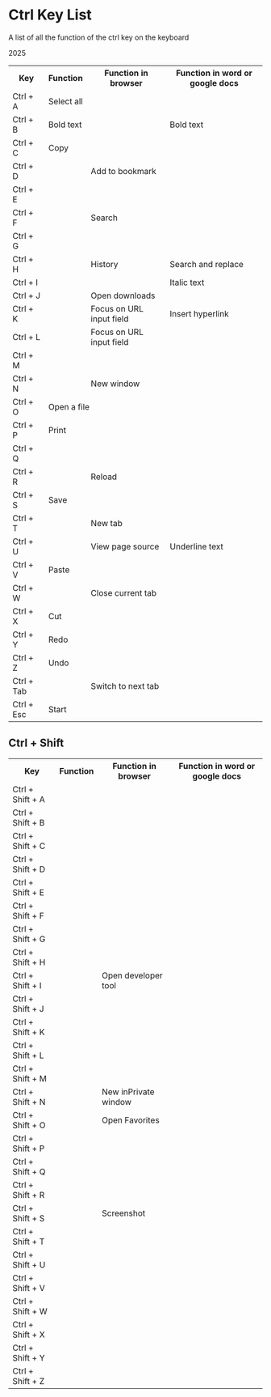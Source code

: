 <h1>Ctrl Key List</h1>
<p>A list of all the function of the ctrl key on the keyboard</p>
<p>2025</p>
<table>
    <tr>
        <th>Key</th>
        <th>Function</th>
        <th>Function in browser</th>
        <th>Function in word or google docs</th>
    </tr>
    <tr>
        <td> Ctrl + A </td>
        <td colspan="3">Select all</td>
    </tr>
    <tr>
        <td> Ctrl + B </td>
        <td>Bold text</td>
        <td></td>
        <td>Bold text</td>
    </tr>
    <tr>
        <td> Ctrl + C </td>
        <td colspan="3">Copy</td>
    </tr>
    <tr>
        <td> Ctrl + D </td>
        <td></td>
        <td>Add to bookmark</td>
        <td></td>
    </tr>
    <tr>
        <td> Ctrl + E </td>
        <td></td>
        <td></td>
        <td></td>
    </tr>
    <tr>
        <td> Ctrl + F </td>
        <td></td>
        <td>Search</td>
        <td></td>
    </tr>
    <tr>
        <td> Ctrl + G </td>
        <td></td>
        <td></td>
        <td></td>
    </tr>
    <tr>
        <td> Ctrl + H </td>
        <td></td>
        <td>History</td>
        <td>Search and replace</td>
    </tr>
    <tr>
        <td> Ctrl + I </td>
        <td></td>
        <td></td>
        <td>Italic text</td>
    </tr>
    <tr>
        <td> Ctrl + J </td>
        <td></td>
        <td>Open downloads</td>
        <td></td>
    </tr>
    <tr>
        <td> Ctrl + K </td>
        <td></td>
        <td>Focus on URL input field</td>
        <td>Insert hyperlink</td>
    </tr>
    <tr>
        <td> Ctrl + L </td>
        <td></td>
        <td>Focus on URL input field</td>
        <td></td>
    </tr>
    <tr>
        <td> Ctrl + M </td>
        <td></td>
        <td></td>
        <td></td>
    </tr>
    <tr>
        <td> Ctrl + N </td>
        <td></td>
        <td>New window</td>
        <td></td>
    </tr>
    <tr>
        <td> Ctrl + O </td>
        <td  colspan="3">Open a file</td>
    </tr>
    <tr>
        <td> Ctrl + P </td>
        <td colspan="3">Print</td>
    </tr>
    <tr>
        <td> Ctrl + Q </td>
        <td></td>
        <td></td>
        <td></td>
    </tr>
    <tr>
        <td> Ctrl + R </td>
        <td></td>
        <td>Reload</td>
        <td></td>
    </tr>
    <tr>
        <td> Ctrl + S </td>
        <td colspan="3">Save</td>
    </tr>
    <tr>
        <td> Ctrl + T </td>
        <td></td>
        <td>New tab</td>
        <td></td>
    </tr>
    <tr>
        <td> Ctrl + U </td>
        <td></td>
        <td>View page source</td>
        <td>Underline text</td>
    </tr>
    <tr>
        <td> Ctrl + V </td>
        <td colspan="3">Paste</td>
    </tr>
    <tr>
        <td> Ctrl + W </td>
        <td></td>
        <td>Close current tab</td>
        <td></td>
    </tr>
    <tr>
        <td> Ctrl + X </td>
        <td colspan="3">Cut</td>
    </tr>
    <tr>
        <td> Ctrl + Y </td>
        <td colspan="3">Redo</td>
    </tr>
    <tr>
        <td> Ctrl + Z </td>
        <td colspan="3">Undo</td>
    </tr>
     <tr>
        <td> Ctrl + Tab </td>
        <td></td>
        <td>Switch to next tab</td>
        <td></td>
    </tr>
    <tr>
        <td> Ctrl + Esc </td>
        <td colspan="3">Start</td>
    </tr>
</table>

<h2>Ctrl + Shift</h2>
<table>
     <tr>
        <th>Key</th>
        <th>Function</th>
        <th>Function in browser</th>
        <th>Function in word or google docs</th>
    </tr>
    <tr>
        <td> Ctrl + Shift + A </td>
        <td></td>
        <td></td>
        <td></td>
    </tr>
    <tr>
        <td> Ctrl + Shift + B </td>
        <td></td>
        <td></td>
        <td></td>
    </tr>
    <tr>
        <td> Ctrl + Shift + C </td>
        <td></td>
        <td></td>
        <td></td>
    </tr>
    <tr>
        <td> Ctrl + Shift + D </td>
        <td></td>
        <td></td>
        <td></td>
    </tr>
    <tr>
        <td> Ctrl + Shift + E </td>
        <td></td>
        <td></td>
        <td></td>
    </tr>
    <tr>
        <td> Ctrl + Shift + F </td>
        <td></td>
        <td></td>
        <td></td>
    </tr>
    <tr>
        <td> Ctrl + Shift + G </td>
        <td></td>
        <td></td>
        <td></td>
    </tr>
    <tr>
        <td> Ctrl + Shift + H </td>
        <td></td>
        <td></td>
        <td></td>
    </tr>
    <tr>
        <td> Ctrl + Shift + I </td>
        <td></td>
        <td>Open developer tool</td>
        <td></td>
    </tr>
    <tr>
        <td> Ctrl + Shift + J </td>
        <td></td>
        <td></td>
        <td></td>
    </tr>
    <tr>
        <td> Ctrl + Shift + K </td>
        <td></td>
        <td></td>
        <td></td>
    </tr>
    <tr>
        <td> Ctrl + Shift + L </td>
        <td></td>
        <td></td>
        <td></td>
    </tr>
    <tr>
        <td> Ctrl + Shift + M </td>
        <td></td>
        <td></td>
        <td></td>
    </tr>
    <tr>
        <td> Ctrl + Shift + N </td>
        <td></td>
        <td>New inPrivate window</td>
        <td></td>
    </tr>
    <tr>
        <td> Ctrl + Shift + O </td>
        <td></td>
        <td>Open Favorites</td>
        <td></td>
    </tr>
    <tr>
        <td> Ctrl + Shift + P </td>
        <td></td>
        <td></td>
        <td></td>
    </tr>
    <tr>
        <td> Ctrl + Shift + Q </td>
        <td></td>
        <td></td>
        <td></td>
    </tr>
    <tr>
        <td> Ctrl + Shift + R </td>
        <td></td>
        <td></td>
        <td></td>
    </tr>
    <tr>
        <td> Ctrl + Shift + S </td>
        <td></td>
        <td>Screenshot</td>
        <td></td>
    </tr>
    <tr>
        <td> Ctrl + Shift + T </td>
        <td></td>
        <td></td>
        <td></td>
    </tr>
    <tr>
        <td> Ctrl + Shift + U </td>
        <td></td>
        <td></td>
        <td></td>
    </tr>
    <tr>
        <td> Ctrl + Shift + V </td>
        <td></td>
        <td></td>
        <td></td>
    </tr>
    <tr>
        <td> Ctrl + Shift + W </td>
        <td></td>
        <td></td>
        <td></td>
    </tr>
    <tr>
        <td> Ctrl + Shift + X </td>
        <td></td>
        <td></td>
        <td></td>
    </tr>
    <tr>
        <td> Ctrl + Shift + Y </td>
        <td></td>
        <td></td>
        <td></td>
    </tr>
    <tr>
        <td> Ctrl + Shift + Z </td>
        <td></td>
        <td></td>
        <td></td>
    </tr>
</table>
